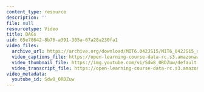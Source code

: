 ```yaml
---
content_type: resource
description: ''
file: null
resourcetype: Video
title: DAGs
uid: 65e78642-8b76-a391-305a-67a28a230fa1
video_files:
  archive_url: https://archive.org/download/MIT6.042JS15/MIT6_042JS15_dags_video_ipod.mp4
  video_captions_file: https://open-learning-course-data-rc.s3.amazonaws.com/6-042j-mathematics-for-computer-science-spring-2015/6b4662bd91e95e1da2771ee7704dd1cc_Sdw8_0RDZuw.vtt
  video_thumbnail_file: https://img.youtube.com/vi/Sdw8_0RDZuw/default.jpg
  video_transcript_file: https://open-learning-course-data-rc.s3.amazonaws.com/6-042j-mathematics-for-computer-science-spring-2015/c7fa13518c97a54fe09d2d8c6bc7aa24_Sdw8_0RDZuw.pdf
video_metadata:
  youtube_id: Sdw8_0RDZuw
---
```

